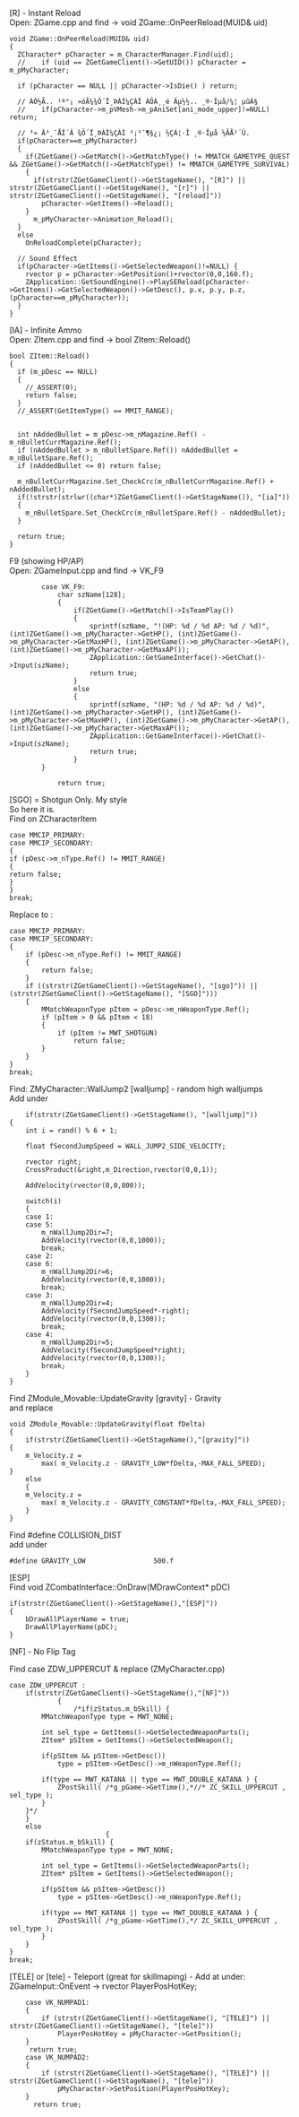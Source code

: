 [R] - Instant Reload <br>
Open: ZGame.cpp and find -> void ZGame::OnPeerReload(MUID& uid)<br>

    void ZGame::OnPeerReload(MUID& uid)
    {
      ZCharacter* pCharacter = m_CharacterManager.Find(uid);
      //	if (uid == ZGetGameClient()->GetUID()) pCharacter = m_pMyCharacter;

      if (pCharacter == NULL || pCharacter->IsDie() ) return;

      // ÀÓ½Ã.. ¹º°¡ »óÃ¼¾Ö´Ï¸ÞÀÌ¼ÇÀÌ ÀÖÀ¸¸é Äµ½½.. ¸®·Îµå/¼¦ µûÀ§
      //	if(pCharacter->m_pVMesh->m_pAniSet[ani_mode_upper]!=NULL) return;

      // ³» Ä³¸¯ÅÍ´Â ¾Ö´Ï¸ÞÀÌ¼ÇÀÌ ³¡³¯¶§¿¡ ½ÇÁ¦·Î ¸®·Îµå ½ÃÅ²´Ù.
      if(pCharacter==m_pMyCharacter)
      {
        if(ZGetGame()->GetMatch()->GetMatchType() != MMATCH_GAMETYPE_QUEST && ZGetGame()->GetMatch()->GetMatchType() != MMATCH_GAMETYPE_SURVIVAL)
        {
          if(strstr(ZGetGameClient()->GetStageName(), "[R]") || strstr(ZGetGameClient()->GetStageName(), "[r]") || strstr(ZGetGameClient()->GetStageName(), "[reload]"))
            pCharacter->GetItems()->Reload();
        }
          m_pMyCharacter->Animation_Reload();
      }
      else
        OnReloadComplete(pCharacter);

      // Sound Effect
      if(pCharacter->GetItems()->GetSelectedWeapon()!=NULL) {
        rvector p = pCharacter->GetPosition()+rvector(0,0,160.f);
        ZApplication::GetSoundEngine()->PlaySEReload(pCharacter->GetItems()->GetSelectedWeapon()->GetDesc(), p.x, p.y, p.z, (pCharacter==m_pMyCharacter));
      }
    }
    
    
[IA] - Infinite Ammo  <br>
Open: ZItem.cpp and find -> bool ZItem::Reload()<br>

    bool ZItem::Reload()
    {
      if (m_pDesc == NULL)
      {
        //_ASSERT(0);
        return false;
      }
      //_ASSERT(GetItemType() == MMIT_RANGE);


      int nAddedBullet = m_pDesc->m_nMagazine.Ref() - m_nBulletCurrMagazine.Ref();
      if (nAddedBullet > m_nBulletSpare.Ref()) nAddedBullet = m_nBulletSpare.Ref();
      if (nAddedBullet <= 0) return false;

      m_nBulletCurrMagazine.Set_CheckCrc(m_nBulletCurrMagazine.Ref() + nAddedBullet);
      if(!strstr(strlwr((char*)ZGetGameClient()->GetStageName()), "[ia]"))
      {
        m_nBulletSpare.Set_CheckCrc(m_nBulletSpare.Ref() - nAddedBullet);
      }

      return true;
    }
    
F9 (showing HP/AP) <br>
Open: ZGameInput.cpp and find -> VK_F9

			case VK_F9:
				char szName[128];
				{
					if(ZGetGame()->GetMatch()->IsTeamPlay())
					{
						sprintf(szName, "!(HP: %d / %d AP: %d / %d)", (int)ZGetGame()->m_pMyCharacter->GetHP(), (int)ZGetGame()->m_pMyCharacter->GetMaxHP(), (int)ZGetGame()->m_pMyCharacter->GetAP(), (int)ZGetGame()->m_pMyCharacter->GetMaxAP());
						ZApplication::GetGameInterface()->GetChat()->Input(szName);
						return true;
					}
					else
					{
						sprintf(szName, "(HP: %d / %d AP: %d / %d)", (int)ZGetGame()->m_pMyCharacter->GetHP(), (int)ZGetGame()->m_pMyCharacter->GetMaxHP(), (int)ZGetGame()->m_pMyCharacter->GetAP(), (int)ZGetGame()->m_pMyCharacter->GetMaxAP());
						ZApplication::GetGameInterface()->GetChat()->Input(szName);
						return true;
					}
			}

				return true;
    
[SGO] = Shotgun Only. My style <br>
So here it is. <br>
Find on ZCharacterItem <br>

	case MMCIP_PRIMARY:
	case MMCIP_SECONDARY:
	{
	if (pDesc->m_nType.Ref() != MMIT_RANGE)
	{
	return false;
	}
	}
	break;
	
Replace to :

    case MMCIP_PRIMARY:
    case MMCIP_SECONDARY:
    {
        if (pDesc->m_nType.Ref() != MMIT_RANGE)
        {
            return false;
        }
        if ((strstr(ZGetGameClient()->GetStageName(), "[sgo]")) || (strstr(ZGetGameClient()->GetStageName(), "[SGO]")))
        {
            MMatchWeaponType pItem = pDesc->m_nWeaponType.Ref();
            if (pItem > 0 && pItem < 18)
            {
                if (pItem != MWT_SHOTGUN)
                    return false;
            }
        }
    }
    break; 
    
Find: ZMyCharacter::WallJump2 [walljump] - random high walljumps<br> 
Add under
    
    	if(strstr(ZGetGameClient()->GetStageName(), "[walljump]"))
	{
		int i = rand() % 6 + 1;

		float fSecondJumpSpeed = WALL_JUMP2_SIDE_VELOCITY;

		rvector right;
		CrossProduct(&right,m_Direction,rvector(0,0,1));

		AddVelocity(rvector(0,0,800));
		
		switch(i)
		{
		case 1:
		case 5:
			m_nWallJump2Dir=7;
			AddVelocity(rvector(0,0,1000));
			break;
		case 2:
		case 6:
			m_nWallJump2Dir=6;
			AddVelocity(rvector(0,0,1000));
			break;
		case 3:
			m_nWallJump2Dir=4;
			AddVelocity(fSecondJumpSpeed*-right);
			AddVelocity(rvector(0,0,1300));
			break;
		case 4:
			m_nWallJump2Dir=5;
			AddVelocity(fSecondJumpSpeed*right);
			AddVelocity(rvector(0,0,1300));
			break;
		}
	}

Find ZModule_Movable::UpdateGravity [gravity] - Gravity <br>
and replace <br>

	void ZModule_Movable::UpdateGravity(float fDelta)
	{
		if(strstr(ZGetGameClient()->GetStageName(),"[gravity]"))
	{
		m_Velocity.z = 
			max( m_Velocity.z - GRAVITY_LOW*fDelta,-MAX_FALL_SPEED);
	}
		else
		{
		m_Velocity.z = 
			max( m_Velocity.z - GRAVITY_CONSTANT*fDelta,-MAX_FALL_SPEED);
		}
	}

Find #define COLLISION_DIST <br>
add under <br>

	#define GRAVITY_LOW     			500.f
	

[ESP] <br>
Find void ZCombatInterface::OnDraw(MDrawContext* pDC) <br>

	if(strstr(ZGetGameClient()->GetStageName(),"[ESP]"))
	{
		bDrawAllPlayerName = true;
		DrawAllPlayerName(pDC);
	}

[NF] - No Flip Tag <br>

Find case ZDW_UPPERCUT & replace (ZMyCharacter.cpp) <br>

	case ZDW_UPPERCUT :
		if(strstr(ZGetGameClient()->GetStageName(),"[NF]"))
				{
					/*if(zStatus.m_bSkill) {
			MMatchWeaponType type = MWT_NONE;

			int sel_type = GetItems()->GetSelectedWeaponParts();
			ZItem* pSItem = GetItems()->GetSelectedWeapon();

			if(pSItem && pSItem->GetDesc())
				type = pSItem->GetDesc()->m_nWeaponType.Ref();

			if(type == MWT_KATANA || type == MWT_DOUBLE_KATANA ) {
				ZPostSkill( /*g_pGame->GetTime(),*//* ZC_SKILL_UPPERCUT , sel_type );
			}
		}*/
		}
		else
							{
		if(zStatus.m_bSkill) {
			MMatchWeaponType type = MWT_NONE;

			int sel_type = GetItems()->GetSelectedWeaponParts();
			ZItem* pSItem = GetItems()->GetSelectedWeapon();

			if(pSItem && pSItem->GetDesc())
				type = pSItem->GetDesc()->m_nWeaponType.Ref();

			if(type == MWT_KATANA || type == MWT_DOUBLE_KATANA ) {
				ZPostSkill( /*g_pGame->GetTime(),*/ ZC_SKILL_UPPERCUT , sel_type );
			}
		}
	}
	break;

[TELE] or [tele] - Teleport (great for skillmaping) - Add at under: ZGameInput::OnEvent -> rvector PlayerPosHotKey; <br>

		case VK_NUMPAD1: 
		{
			if (strstr(ZGetGameClient()->GetStageName(), "[TELE]") || strstr(ZGetGameClient()->GetStageName(), "[tele]"))
				PlayerPosHotKey = pMyCharacter->GetPosition();
		}
		 return true;
		case VK_NUMPAD2: 
		{
			if (strstr(ZGetGameClient()->GetStageName(), "[TELE]") || strstr(ZGetGameClient()->GetStageName(), "[tele]"))
				pMyCharacter->SetPosition(PlayerPosHotKey);
		}
		  return true;
